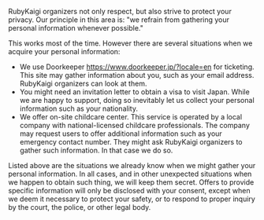 RubyKaigi organizers not only respect, but also strive to protect your privacy. Our principle in this area is: "we refrain from gathering your personal information whenever possible."

This works most of the time. However there are several situations when we acquire your personal information:

- We use Doorkeeper https://www.doorkeeper.jp/?locale=en for ticketing. This site may gather information about you, such as your email address. RubyKaigi organizers can look at them.
- You might need an invitation letter to obtain a visa to visit Japan. While we are happy to support, doing so inevitably let us collect your personal information such as your nationality.
- We offer on-site childcare center. This service is operated by a local company with national-licensed childcare professionals. The company may request users to offer additional information such as your emergency contact number. They might ask RubyKaigi organizers to gather such information. In that case we do so.

Listed above are the situations we already know when we might gather your personal information. In all cases, and in other unexpected situations when we happen to obtain such thing, we will keep them secret. Offers to provide specific information will only be disclosed with your consent, except when we deem it necessary to protect your safety, or to respond to proper inquiry by the court, the police, or other legal body.
